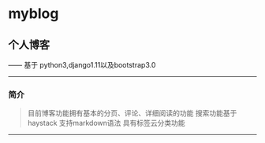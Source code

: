 # myblog
## 个人博客

—— 基于 python3,django1.11以及bootstrap3.0

----------
### 简介
> 目前博客功能拥有基本的分页、评论、详细阅读的功能
> 搜索功能基于haystack
> 支持markdown语法
> 具有标签云分类功能

----------
